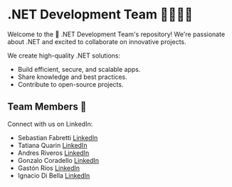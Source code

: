 # .NET Development Team 👨‍💻👩‍💻

Welcome to the 🚀 .NET Development Team's repository! We're passionate about .NET and excited to collaborate on innovative projects.

We create high-quality .NET solutions:

- Build efficient, secure, and scalable apps.
- Share knowledge and best practices.
- Contribute to open-source projects.

## Team Members 👥

Connect with us on LinkedIn:

- Sebastian Fabretti [LinkedIn](https://www.linkedin.com/in/sebastian-fabretti-a354b8273/)
- Tatiana Quarin [LinkedIn](https://www.linkedin.com/in/tatiana-quarin/)
- Andres Riveros [LinkedIn](https://www.linkedin.com/in/andres-riveros-731b40178/)
- Gonzalo Coradello [LinkedIn](https://www.linkedin.com/in/gonzalo-coradello/)
- Gastón Ríos [LinkedIn](https://www.linkedin.com/in/gaston-rios/])
- Ignacio Di Bella [LinkedIn](https://www.linkedin.com/in/ignacio-di-bella/])


<!--

**Here are some ideas to get you started:**

🙋‍♀️ A short introduction - what is your organization all about?
🌈 Contribution guidelines - how can the community get involved?
👩‍💻 Useful resources - where can the community find your docs? Is there anything else the community should know?
🍿 Fun facts - what does your team eat for breakfast?
🧙 Remember, you can do mighty things with the power of [Markdown](https://docs.github.com/github/writing-on-github/getting-started-with-writing-and-formatting-on-github/basic-writing-and-formatting-syntax)
-->
